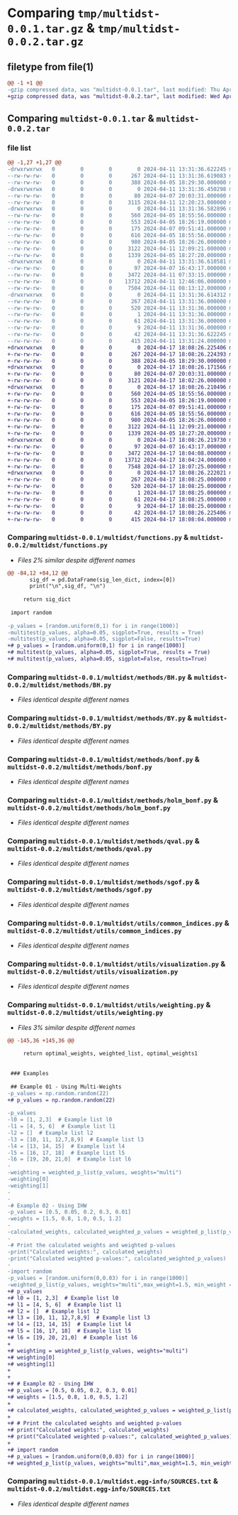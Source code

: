 # Comparing `tmp/multidst-0.0.1.tar.gz` & `tmp/multidst-0.0.2.tar.gz`

## filetype from file(1)

```diff
@@ -1 +1 @@
-gzip compressed data, was "multidst-0.0.1.tar", last modified: Thu Apr 11 13:31:36 2024, max compression
+gzip compressed data, was "multidst-0.0.2.tar", last modified: Wed Apr 17 18:08:26 2024, max compression
```

## Comparing `multidst-0.0.1.tar` & `multidst-0.0.2.tar`

### file list

```diff
@@ -1,27 +1,27 @@
-drwxrwxrwx   0        0        0        0 2024-04-11 13:31:36.622245 multidst-0.0.1/
--rw-rw-rw-   0        0        0      267 2024-04-11 13:31:36.619083 multidst-0.0.1/PKG-INFO
--rw-rw-rw-   0        0        0      388 2024-04-05 18:29:30.000000 multidst-0.0.1/README.md
-drwxrwxrwx   0        0        0        0 2024-04-11 13:31:36.450298 multidst-0.0.1/multidst/
--rw-rw-rw-   0        0        0       80 2024-04-07 20:03:31.000000 multidst-0.0.1/multidst/__init__.py
--rw-rw-rw-   0        0        0     3115 2024-04-11 12:20:23.000000 multidst-0.0.1/multidst/functions.py
-drwxrwxrwx   0        0        0        0 2024-04-11 13:31:36.582896 multidst-0.0.1/multidst/methods/
--rw-rw-rw-   0        0        0      560 2024-04-05 18:55:56.000000 multidst-0.0.1/multidst/methods/BH.py
--rw-rw-rw-   0        0        0      553 2024-04-05 18:26:19.000000 multidst-0.0.1/multidst/methods/BY.py
--rw-rw-rw-   0        0        0      175 2024-04-07 09:51:41.000000 multidst-0.0.1/multidst/methods/__init__.py
--rw-rw-rw-   0        0        0      616 2024-04-05 18:55:56.000000 multidst-0.0.1/multidst/methods/bonf.py
--rw-rw-rw-   0        0        0      980 2024-04-05 18:26:26.000000 multidst-0.0.1/multidst/methods/holm_bonf.py
--rw-rw-rw-   0        0        0     3122 2024-04-11 12:09:21.000000 multidst-0.0.1/multidst/methods/qval.py
--rw-rw-rw-   0        0        0     1339 2024-04-05 18:27:20.000000 multidst-0.0.1/multidst/methods/sgof.py
-drwxrwxrwx   0        0        0        0 2024-04-11 13:31:36.610581 multidst-0.0.1/multidst/utils/
--rw-rw-rw-   0        0        0       97 2024-04-07 16:43:17.000000 multidst-0.0.1/multidst/utils/__init__.py
--rw-rw-rw-   0        0        0     3472 2024-04-11 07:33:15.000000 multidst-0.0.1/multidst/utils/common_indices.py
--rw-rw-rw-   0        0        0    13712 2024-04-11 12:46:06.000000 multidst-0.0.1/multidst/utils/visualization.py
--rw-rw-rw-   0        0        0     7504 2024-04-11 08:13:12.000000 multidst-0.0.1/multidst/utils/weighting.py
-drwxrwxrwx   0        0        0        0 2024-04-11 13:31:36.614312 multidst-0.0.1/multidst.egg-info/
--rw-rw-rw-   0        0        0      267 2024-04-11 13:31:36.000000 multidst-0.0.1/multidst.egg-info/PKG-INFO
--rw-rw-rw-   0        0        0      520 2024-04-11 13:31:36.000000 multidst-0.0.1/multidst.egg-info/SOURCES.txt
--rw-rw-rw-   0        0        0        1 2024-04-11 13:31:36.000000 multidst-0.0.1/multidst.egg-info/dependency_links.txt
--rw-rw-rw-   0        0        0       61 2024-04-11 13:31:36.000000 multidst-0.0.1/multidst.egg-info/requires.txt
--rw-rw-rw-   0        0        0        9 2024-04-11 13:31:36.000000 multidst-0.0.1/multidst.egg-info/top_level.txt
--rw-rw-rw-   0        0        0       42 2024-04-11 13:31:36.622245 multidst-0.0.1/setup.cfg
--rw-rw-rw-   0        0        0      415 2024-04-11 13:31:24.000000 multidst-0.0.1/setup.py
+drwxrwxrwx   0        0        0        0 2024-04-17 18:08:26.225406 multidst-0.0.2/
+-rw-rw-rw-   0        0        0      267 2024-04-17 18:08:26.224393 multidst-0.0.2/PKG-INFO
+-rw-rw-rw-   0        0        0      388 2024-04-05 18:29:30.000000 multidst-0.0.2/README.md
+drwxrwxrwx   0        0        0        0 2024-04-17 18:08:26.171566 multidst-0.0.2/multidst/
+-rw-rw-rw-   0        0        0       80 2024-04-07 20:03:31.000000 multidst-0.0.2/multidst/__init__.py
+-rw-rw-rw-   0        0        0     3121 2024-04-17 18:02:26.000000 multidst-0.0.2/multidst/functions.py
+drwxrwxrwx   0        0        0        0 2024-04-17 18:08:26.210496 multidst-0.0.2/multidst/methods/
+-rw-rw-rw-   0        0        0      560 2024-04-05 18:55:56.000000 multidst-0.0.2/multidst/methods/BH.py
+-rw-rw-rw-   0        0        0      553 2024-04-05 18:26:19.000000 multidst-0.0.2/multidst/methods/BY.py
+-rw-rw-rw-   0        0        0      175 2024-04-07 09:51:41.000000 multidst-0.0.2/multidst/methods/__init__.py
+-rw-rw-rw-   0        0        0      616 2024-04-05 18:55:56.000000 multidst-0.0.2/multidst/methods/bonf.py
+-rw-rw-rw-   0        0        0      980 2024-04-05 18:26:26.000000 multidst-0.0.2/multidst/methods/holm_bonf.py
+-rw-rw-rw-   0        0        0     3122 2024-04-11 12:09:21.000000 multidst-0.0.2/multidst/methods/qval.py
+-rw-rw-rw-   0        0        0     1339 2024-04-05 18:27:20.000000 multidst-0.0.2/multidst/methods/sgof.py
+drwxrwxrwx   0        0        0        0 2024-04-17 18:08:26.219730 multidst-0.0.2/multidst/utils/
+-rw-rw-rw-   0        0        0       97 2024-04-07 16:43:17.000000 multidst-0.0.2/multidst/utils/__init__.py
+-rw-rw-rw-   0        0        0     3472 2024-04-17 18:04:08.000000 multidst-0.0.2/multidst/utils/common_indices.py
+-rw-rw-rw-   0        0        0    13712 2024-04-17 18:04:24.000000 multidst-0.0.2/multidst/utils/visualization.py
+-rw-rw-rw-   0        0        0     7548 2024-04-17 18:07:25.000000 multidst-0.0.2/multidst/utils/weighting.py
+drwxrwxrwx   0        0        0        0 2024-04-17 18:08:26.222021 multidst-0.0.2/multidst.egg-info/
+-rw-rw-rw-   0        0        0      267 2024-04-17 18:08:25.000000 multidst-0.0.2/multidst.egg-info/PKG-INFO
+-rw-rw-rw-   0        0        0      520 2024-04-17 18:08:25.000000 multidst-0.0.2/multidst.egg-info/SOURCES.txt
+-rw-rw-rw-   0        0        0        1 2024-04-17 18:08:25.000000 multidst-0.0.2/multidst.egg-info/dependency_links.txt
+-rw-rw-rw-   0        0        0       61 2024-04-17 18:08:25.000000 multidst-0.0.2/multidst.egg-info/requires.txt
+-rw-rw-rw-   0        0        0        9 2024-04-17 18:08:25.000000 multidst-0.0.2/multidst.egg-info/top_level.txt
+-rw-rw-rw-   0        0        0       42 2024-04-17 18:08:26.225406 multidst-0.0.2/setup.cfg
+-rw-rw-rw-   0        0        0      415 2024-04-17 18:08:04.000000 multidst-0.0.2/setup.py
```

### Comparing `multidst-0.0.1/multidst/functions.py` & `multidst-0.0.2/multidst/functions.py`

 * *Files 2% similar despite different names*

```diff
@@ -84,12 +84,12 @@
       sig_df = pd.DataFrame(sig_len_dict, index=[0])
       print("\n",sig_df, "\n")
 
     return sig_dict
 
 import random
 
-p_values = [random.uniform(0,1) for i in range(1000)]
-multitest(p_values, alpha=0.05, sigplot=True, results = True)
-multitest(p_values, alpha=0.05, sigplot=False, results=True)
+# p_values = [random.uniform(0,1) for i in range(1000)]
+# multitest(p_values, alpha=0.05, sigplot=True, results = True)
+# multitest(p_values, alpha=0.05, sigplot=False, results=True)
```

### Comparing `multidst-0.0.1/multidst/methods/BH.py` & `multidst-0.0.2/multidst/methods/BH.py`

 * *Files identical despite different names*

### Comparing `multidst-0.0.1/multidst/methods/BY.py` & `multidst-0.0.2/multidst/methods/BY.py`

 * *Files identical despite different names*

### Comparing `multidst-0.0.1/multidst/methods/bonf.py` & `multidst-0.0.2/multidst/methods/bonf.py`

 * *Files identical despite different names*

### Comparing `multidst-0.0.1/multidst/methods/holm_bonf.py` & `multidst-0.0.2/multidst/methods/holm_bonf.py`

 * *Files identical despite different names*

### Comparing `multidst-0.0.1/multidst/methods/qval.py` & `multidst-0.0.2/multidst/methods/qval.py`

 * *Files identical despite different names*

### Comparing `multidst-0.0.1/multidst/methods/sgof.py` & `multidst-0.0.2/multidst/methods/sgof.py`

 * *Files identical despite different names*

### Comparing `multidst-0.0.1/multidst/utils/common_indices.py` & `multidst-0.0.2/multidst/utils/common_indices.py`

 * *Files identical despite different names*

### Comparing `multidst-0.0.1/multidst/utils/visualization.py` & `multidst-0.0.2/multidst/utils/visualization.py`

 * *Files identical despite different names*

### Comparing `multidst-0.0.1/multidst/utils/weighting.py` & `multidst-0.0.2/multidst/utils/weighting.py`

 * *Files 3% similar despite different names*

```diff
@@ -145,36 +145,36 @@
 
     return optimal_weights, weighted_list, optimal_weights1
 
 
 ### Examples
 
 ## Example 01 - Using Multi-Weights
-p_values = np.random.random(22)
+# p_values = np.random.random(22)
 
-p_values
-l0 = [1, 2,3]  # Example list l0
-l1 = [4, 5, 6]  # Example list l1
-l2 = []  # Example list l2
-l3 = [10, 11, 12,7,8,9]  # Example list l3
-l4 = [13, 14, 15]  # Example list l4
-l5 = [16, 17, 18]  # Example list l5
-l6 = [19, 20, 21,0]  # Example list l6
-
-weighting = weighted_p_list(p_values, weights="multi")
-weighting[0]
-weighting[1]
-
-
-# Example 02 - Using IHW
-p_values = [0.5, 0.05, 0.2, 0.3, 0.01]
-weights = [1.5, 0.8, 1.0, 0.5, 1.2]
-
-calculated_weights, calculated_weighted_p_values = weighted_p_list(p_values, weights=weights)
-
-# Print the calculated weights and weighted p-values
-print("Calculated weights:", calculated_weights)
-print("Calculated weighted p-values:", calculated_weighted_p_values)
-
-import random
-p_values = [random.uniform(0,0.03) for i in range(1000)]
-weighted_p_list(p_values, weights="multi",max_weight=1.5, min_weight = 0.5)[0]
+# p_values
+# l0 = [1, 2,3]  # Example list l0
+# l1 = [4, 5, 6]  # Example list l1
+# l2 = []  # Example list l2
+# l3 = [10, 11, 12,7,8,9]  # Example list l3
+# l4 = [13, 14, 15]  # Example list l4
+# l5 = [16, 17, 18]  # Example list l5
+# l6 = [19, 20, 21,0]  # Example list l6
+
+# weighting = weighted_p_list(p_values, weights="multi")
+# weighting[0]
+# weighting[1]
+
+
+# # Example 02 - Using IHW
+# p_values = [0.5, 0.05, 0.2, 0.3, 0.01]
+# weights = [1.5, 0.8, 1.0, 0.5, 1.2]
+
+# calculated_weights, calculated_weighted_p_values = weighted_p_list(p_values, weights=weights)
+
+# # Print the calculated weights and weighted p-values
+# print("Calculated weights:", calculated_weights)
+# print("Calculated weighted p-values:", calculated_weighted_p_values)
+
+# import random
+# p_values = [random.uniform(0,0.03) for i in range(1000)]
+# weighted_p_list(p_values, weights="multi",max_weight=1.5, min_weight = 0.5)[0]
```

### Comparing `multidst-0.0.1/multidst.egg-info/SOURCES.txt` & `multidst-0.0.2/multidst.egg-info/SOURCES.txt`

 * *Files identical despite different names*

